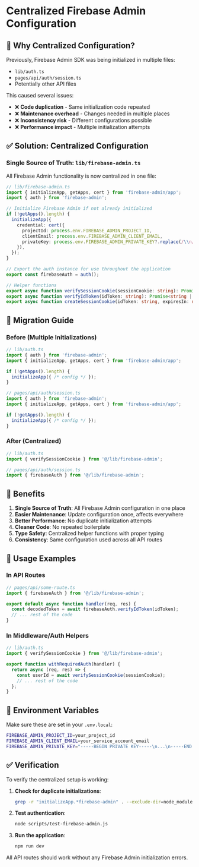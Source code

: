 # Centralized Firebase Admin Configuration

## 🎯 Why Centralized Configuration?

Previously, Firebase Admin SDK was being initialized in multiple files:
- `lib/auth.ts`
- `pages/api/auth/session.ts`
- Potentially other API files

This caused several issues:
- ❌ **Code duplication** - Same initialization code repeated
- ❌ **Maintenance overhead** - Changes needed in multiple places
- ❌ **Inconsistency risk** - Different configurations possible
- ❌ **Performance impact** - Multiple initialization attempts

## ✅ Solution: Centralized Configuration

### Single Source of Truth: `lib/firebase-admin.ts`

All Firebase Admin functionality is now centralized in one file:

```typescript
// lib/firebase-admin.ts
import { initializeApp, getApps, cert } from 'firebase-admin/app';
import { auth } from 'firebase-admin';

// Initialize Firebase Admin if not already initialized
if (!getApps().length) {
  initializeApp({
    credential: cert({
      projectId: process.env.FIREBASE_ADMIN_PROJECT_ID,
      clientEmail: process.env.FIREBASE_ADMIN_CLIENT_EMAIL,
      privateKey: process.env.FIREBASE_ADMIN_PRIVATE_KEY?.replace(/\\n/g, '\n'),
    }),
  });
}

// Export the auth instance for use throughout the application
export const firebaseAuth = auth();

// Helper functions
export async function verifySessionCookie(sessionCookie: string): Promise<string | null>
export async function verifyIdToken(idToken: string): Promise<string | null>
export async function createSessionCookie(idToken: string, expiresIn: number): Promise<string>
```

## 🔄 Migration Guide

### Before (Multiple Initializations)
```typescript
// lib/auth.ts
import { auth } from 'firebase-admin';
import { initializeApp, getApps, cert } from 'firebase-admin/app';

if (!getApps().length) {
  initializeApp({ /* config */ });
}

// pages/api/auth/session.ts
import { auth } from 'firebase-admin';
import { initializeApp, getApps, cert } from 'firebase-admin/app';

if (!getApps().length) {
  initializeApp({ /* config */ });
}
```

### After (Centralized)
```typescript
// lib/auth.ts
import { verifySessionCookie } from '@/lib/firebase-admin';

// pages/api/auth/session.ts
import { firebaseAuth } from '@/lib/firebase-admin';
```

## 🚀 Benefits

1. **Single Source of Truth**: All Firebase Admin configuration in one place
2. **Easier Maintenance**: Update configuration once, affects everywhere
3. **Better Performance**: No duplicate initialization attempts
4. **Cleaner Code**: No repeated boilerplate
5. **Type Safety**: Centralized helper functions with proper typing
6. **Consistency**: Same configuration used across all API routes

## 📝 Usage Examples

### In API Routes
```typescript
// pages/api/some-route.ts
import { firebaseAuth } from '@/lib/firebase-admin';

export default async function handler(req, res) {
  const decodedToken = await firebaseAuth.verifyIdToken(idToken);
  // ... rest of the code
}
```

### In Middleware/Auth Helpers
```typescript
// lib/auth.ts
import { verifySessionCookie } from '@/lib/firebase-admin';

export function withRequiredAuth(handler) {
  return async (req, res) => {
    const userId = await verifySessionCookie(sessionCookie);
    // ... rest of the code
  };
}
```

## 🔧 Environment Variables

Make sure these are set in your `.env.local`:

```bash
FIREBASE_ADMIN_PROJECT_ID=your_project_id
FIREBASE_ADMIN_CLIENT_EMAIL=your_service_account_email
FIREBASE_ADMIN_PRIVATE_KEY="-----BEGIN PRIVATE KEY-----\n...\n-----END PRIVATE KEY-----\n"
```

## ✅ Verification

To verify the centralized setup is working:

1. **Check for duplicate initializations**:
   ```bash
   grep -r "initializeApp.*firebase-admin" . --exclude-dir=node_modules
   ```

2. **Test authentication**:
   ```bash
   node scripts/test-firebase-admin.js
   ```

3. **Run the application**:
   ```bash
   npm run dev
   ```

All API routes should work without any Firebase Admin initialization errors.
